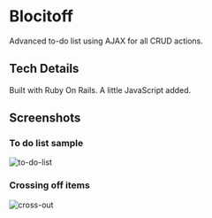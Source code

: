 # Blocitoff
Advanced to-do list using AJAX for all CRUD actions.

## Tech Details
Built with Ruby On Rails. A little JavaScript added.

## Screenshots

### To do list sample
![to-do-list](https://user-images.githubusercontent.com/28276414/43112753-6a34c53a-8eac-11e8-83ac-08dac3332ebf.png)

### Crossing off items
![cross-out](https://user-images.githubusercontent.com/28276414/43112755-6c0e9fac-8eac-11e8-9c09-dff115f8d3a7.png)
